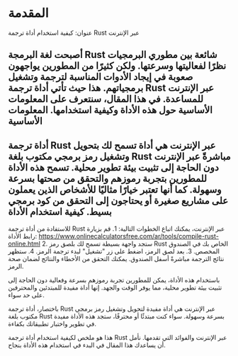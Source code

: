 المقدمة
=======

عنوان: كيفية استخدام أداة ترجمة Rust عبر الإنترنت

أصبحت لغة البرمجة Rust شائعة بين مطوري البرمجيات نظرًا لفعاليتها وسرعتها. ولكن كثيرًا من المطورين يواجهون صعوبة في إيجاد الأدوات المناسبة لترجمة وتشغيل برمجياتهم. هذا حيث تأتي أداة ترجمة Rust عبر الإنترنت للمساعدة. في هذا المقال، سنتعرف على المعلومات الأساسية حول هذه الأداة وكيفية استخدامها. المعلومات الأساسية
------------------

أداة ترجمة Rust عبر الإنترنت هي أداة تسمح لك بتحويل وتشغيل رمز برمجي مكتوب بلغة Rust مباشرةً عبر الإنترنت دون الحاجة إلى تثبيت بيئة تطوير محلية. تسمح هذه الأداة للمطورين بتجربة رموزهم والتحقق من صحتها بسرعة وسهولة. كما أنها تعتبر خيارًا مثاليًا للأشخاص الذين يعملون على مشاريع صغيرة أو يحتاجون إلى التحقق من كود برمجي بسيط. كيفية استخدام الأداة
--------------------

للاستفادة من أداة ترجمة Rust عبر الإنترنت، يمكنك اتباع الخطوات التالية: 1. قم بزيارة رابط الأداة: <https://www.onlinecalculatorsfree.com/ar/tools/compile-rust-online.html>
2. ستجد واجهة بسيطة تسمح لك بلصق رمز Rust الخاص بك في الصندوق المخصص.
3. بعد لصق الرمز، اضغط على زر "تشغيل" لبدء ترجمة الرمز.
4. ستظهر نتائج الترجمة مباشرةً أسفل الصندوق. يمكنك التحقق من الأخطاء والنتائج لضمان صحة الرمز.

باستخدام هذه الأداة، يمكن للمطورين تجربة رموزهم بسرعة وفعالية دون الحاجة إلى تثبيت بيئة تطوير محلية، مما يوفر الوقت والجهد. إنها أداة مفيدة للمبتدئين والمحترفين على حد سواء.

باختصار، أداة ترجمة Rust عبر الإنترنت هي أداة مفيدة لتحويل وتشغيل رمز برمجي مكتوب بلغة Rust بسرعة وسهولة. سواء كنت مبتدئًا أو محترفًا، ستجد هذه الأداة مفيدة في تطوير واختبار تطبيقاتك بكفاءة.

هذا هو ملخص لكيفية استخدام أداة ترجمة Rust عبر الإنترنت والفوائد التي تقدمها. نأمل أن يساعدك هذا المقال في البدء في استخدام هذه الأداة بنجاح.